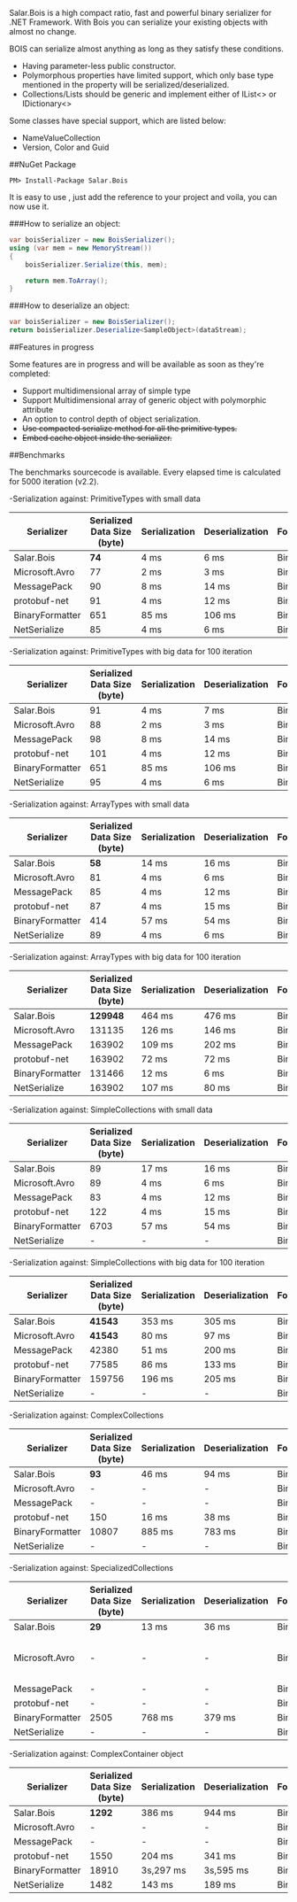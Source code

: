 Salar.Bois is a high compact ratio, fast and powerful binary serializer for .NET Framework.
With Bois you can serialize your existing objects with almost no change.

BOIS can serialize almost anything as long as they satisfy these conditions.

* Having parameter-less public constructor.
* Polymorphous properties have limited support, which only base type mentioned in the property will be serialized/deserialized.
* Collections/Lists should be generic and implement either of IList<> or IDictionary<>

Some classes have special support, which are listed below:

* NameValueCollection
* Version, Color and Guid

##NuGet Package 
```
PM> Install-Package Salar.Bois
```

It is easy to use , just add the reference to your project and voila, you can now use it.

###How to serialize an object:
```csharp
var boisSerializer = new BoisSerializer();
using (var mem = new MemoryStream())
{
	boisSerializer.Serialize(this, mem);

	return mem.ToArray();
}
```
###How to deserialize an object:
```csharp
var boisSerializer = new BoisSerializer();
return boisSerializer.Deserialize<SampleObject>(dataStream);
```
##Features in progress 

Some features are in progress and will be available as soon as they're completed:

* Support multidimensional array of simple type
* Support Multidimensional array of generic object with polymorphic attribute
* An option to control depth of object serialization.
* ~~Use compacted serialize method for all the primitive types.~~
* ~~Embed cache object inside the serializer.~~

##Benchmarks

The benchmarks sourcecode is available. Every elapsed time is calculated for 5000 iteration (v2.2).

-Serialization against: PrimitiveTypes with small data

Serializer | 	Serialized Data Size (byte)  | Serialization | Deserialization | Format | Note
------------ | ------------ | ------------ | ------------ | ------------ | ------------
Salar.Bois |	**74** |	4 ms |	6 ms |	Binary 	 
Microsoft.Avro |	77 |	2 ms |	3 ms |	Binary 	 
MessagePack |	90 |	8 ms |	14 ms |	Binary 	 
protobuf-net| 	91 |	4 ms |	12 ms |	Binary 	 
BinaryFormatter |	651 |	85 ms| 	106 ms |	Binary 	 
NetSerialize |	85 |	4 ms |	6 ms |	Binary 	 


-Serialization against: PrimitiveTypes with big data for 100 iteration

Serializer | 	Serialized Data Size (byte)  | Serialization | Deserialization | Format | Note
------------ | ------------ | ------------ | ------------ | ------------ | ------------
Salar.Bois |	91 |	4 ms |	7 ms |	Binary 	 
Microsoft.Avro |	88 |	2 ms |	3 ms |	Binary 	 
MessagePack |	98 |	8 ms |	14 ms |	Binary 	 
protobuf-net| 	101 |	4 ms |	12 ms |	Binary 	 
BinaryFormatter |	651 |	85 ms| 	106 ms |	Binary 	 
NetSerialize |	95 |	4 ms |	6 ms |	Binary 	 


-Serialization against: ArrayTypes with small data

Serializer | 	Serialized Data Size (byte)  | Serialization | Deserialization | Format | Note
------------ | ------------ | ------------ | ------------ | ------------ | ------------
Salar.Bois |	**58** |	14 ms |	16 ms |	Binary 	 
Microsoft.Avro |	81 |	4 ms |	6 ms |	Binary 	 
MessagePack |	85 |	4 ms |	12 ms |	Binary 	 
protobuf-net| 	87 |	4 ms |	15 ms |	Binary 	 
BinaryFormatter |	414 |	57 ms| 	54 ms |	Binary 	 
NetSerialize |	89 |	4 ms |	6 ms |	Binary 


-Serialization against: ArrayTypes with big data for 100 iteration

Serializer | 	Serialized Data Size (byte)  | Serialization | Deserialization | Format | Note
------------ | ------------ | ------------ | ------------ | ------------ | ------------
Salar.Bois |	**129948** |	464 ms |	476 ms |	Binary 	 
Microsoft.Avro |	131135 |	126  ms |	146 ms |	Binary 	 
MessagePack |	163902 |	109 ms |	202 ms |	Binary 	 
protobuf-net| 	163902 |	72 ms |	72 ms |	Binary 	 
BinaryFormatter |	131466 |	12 ms| 	6 ms |	Binary 	 
NetSerialize |	163902 |	107 ms |	80 ms |	Binary 


-Serialization against: SimpleCollections with small data

Serializer | 	Serialized Data Size (byte)  | Serialization | Deserialization | Format | Note
------------ | ------------ | ------------ | ------------ | ------------ | ------------
Salar.Bois |	89 |	17 ms |	16 ms |	Binary 	 
Microsoft.Avro |	89 |	4 ms |	6 ms |	Binary 	 
MessagePack |	83 |	4 ms |	12 ms |	Binary 	 
protobuf-net| 	122 |	4 ms |	15 ms |	Binary 	 
BinaryFormatter |	6703 |	57 ms| 	54 ms |	Binary 	 
NetSerialize |	- |	- |	- |	Binary |    Failed


-Serialization against: SimpleCollections with big data for 100 iteration

Serializer | 	Serialized Data Size (byte)  | Serialization | Deserialization | Format | Note
------------ | ------------ | ------------ | ------------ | ------------ | ------------
Salar.Bois |	**41543** |	353 ms |	305 ms |	Binary 	 
Microsoft.Avro |	**41543** |	80 ms |	97 ms |	Binary 	 
MessagePack |	42380 |	51 ms |	200 ms |	Binary 	 
protobuf-net| 	77585 |	86 ms |	133 ms |	Binary 	 
BinaryFormatter |	159756 |	196 ms| 	205 ms |	Binary 	 
NetSerialize |	- |	- |	- |	Binary |    Failed


-Serialization against: ComplexCollections

Serializer | 	Serialized Data Size (byte)  | Serialization | Deserialization | Format | Note
------------ | ------------ | ------------ | ------------ | ------------ | ------------
Salar.Bois |	**93** |	46 ms |	94 ms |	Binary 	 
Microsoft.Avro | - |	- |	- |	Binary |    Failed
MessagePack |	- |	- |	- |	Binary |    Failed
protobuf-net| 	150 |	16 ms |	38 ms |	Binary 	 
BinaryFormatter |	10807 |	885 ms| 783 ms |	Binary 	 
NetSerialize | - |	- |	- |	Binary |    Failed


-Serialization against: SpecializedCollections

Serializer | 	Serialized Data Size (byte)  | Serialization | Deserialization | Format | Note
------------ | ------------ | ------------ | ------------ | ------------ | ------------
Salar.Bois |	**29** |	13 ms |	36 ms |	Binary 	 
Microsoft.Avro | - |	- |	- |	Binary | Failed with invalid result
MessagePack |	- |	- |	- |	Binary |    Failed
protobuf-net| - |	- |	- |	Binary |    Failed
BinaryFormatter |	2505 |	768  ms| 	379  ms |	Binary 	 
NetSerialize | - |	- |	- |	Binary |    Failed


-Serialization against: ComplexContainer object

Serializer | 	Serialized Data Size (byte)  | Serialization | Deserialization | Format | Note
------------ | ------------ | ------------ | ------------ | ------------ | ------------
Salar.Bois |	**1292** |	386  ms |	944 ms |	Binary 	 
Microsoft.Avro | - | - | - | Binary | Failed
MessagePack | - | - | - | Binary | Failed
protobuf-net| 1550 | 204 ms | 341 ms |	Binary
BinaryFormatter | 18910 | 3s,297 ms | 3s,595 ms |	Binary 	 
NetSerialize | 1482 | 143 ms | 189 ms |	Binary

